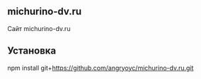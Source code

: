michurino-dv.ru
--------

Сайт michurino-dv.ru


Установка
--------

npm install git+https://github.com/angryoyc/michurino-dv.ru.git

